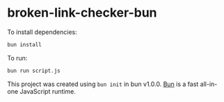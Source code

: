 # broken-link-checker-bun

To install dependencies:

```bash
bun install
```

To run:

```bash
bun run script.js
```

This project was created using `bun init` in bun v1.0.0. [Bun](https://bun.sh) is a fast all-in-one JavaScript runtime.
